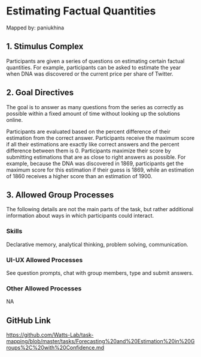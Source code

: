 # Estimating Factual Quantities

Mapped by: paniukhina 

## 1. Stimulus Complex 
Participants are given a series of questions on estimating certain factual quantities. For example, participants can be asked to estimate the year when DNA was discovered or the current price per share of Twitter.


## 2. Goal Directives 
The goal is to answer as many questions from the series as correctly as possible within a fixed amount of time without looking up the solutions online.

Participants are evaluated based on the percent difference of their estimation from the correct answer. Participants receive the maximum score if all their estimations are exactly like correct answers and the percent difference between them is 0. Participants maximize their score by submitting estimations that are as close to right answers as possible. For example, because the DNA was discovered in 1869, participants get the maximum score for this estimation if their guess is 1869, while an estimation of 1860 receives a higher score than an estimation of 1900.

## 3. Allowed Group Processes 
The following details are not the main parts of the task, but rather additional information about ways in which participants could interact.

### Skills 
Declarative memory, analytical thinking, problem solving, communication.

### UI-UX Allowed Processes
See question prompts, chat with group members, type and submit answers.

### Other Allowed Processes
NA

## GitHub Link 
https://github.com/Watts-Lab/task-mapping/blob/master/tasks/Forecasting%20and%20Estimation%20in%20Groups%2C%20with%20Confidence.md
